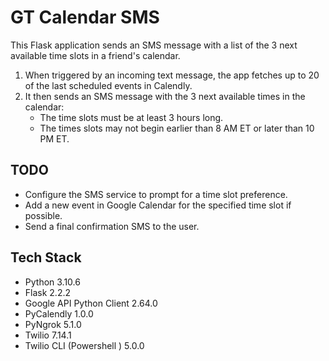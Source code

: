 # GT Calendar SMS

This Flask application sends an SMS message with a list of the 3 next available time slots in a friend's calendar.

1. When triggered by an incoming text message, the app fetches up to 20 of the last scheduled events in Calendly.
2. It then sends an SMS message with the 3 next available times in the calendar:
    * The time slots must be at least 3 hours long.
    * The times slots may not begin earlier than 8 AM ET or later than 10 PM ET.

## TODO

* Configure the SMS service to prompt for a time slot preference.
* Add a new event in Google Calendar for the specified time slot if possible.
* Send a final confirmation SMS to the user.

## Tech Stack

* Python 3.10.6
* Flask 2.2.2
* Google API Python Client 2.64.0
* PyCalendly 1.0.0
* PyNgrok 5.1.0
* Twilio 7.14.1
* Twilio CLI (Powershell ) 5.0.0
